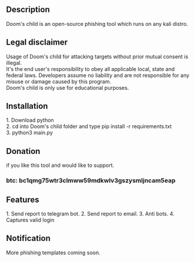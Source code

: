 <h2>Description</h2>
Doom's child is an open-source phishing tool which runs on any kali distro.

<h2>Legal disclaimer</h2>
Usage of Doom's child for attacking targets without prior mutual consent is illegal.<br> It's the end user's responsibility to obey all applicable local, state and federal laws. Developers assume no liability and are not responsible for any misuse or damage caused by this program. <br>Doom's child is only use for educational purposes.

<h2>Installation</h2>
1. Download python<br>
2. cd into Doom's child folder and type pip install -r requirements.txt<br>
3. python3 main.py

<h2>Donation</h2>
if you like this tool and would like to support.
<h3>btc: bc1qmg75wtr3clmww59mdkwlv3gszysmljncam5eap </h3>

<h2>Features</h2>
1. Send report to telegram bot.
2. Send report to email.
3. Anti bots.
4. Captures valid login

<h2>Notification</h2>
More phishing templates coming soon.
